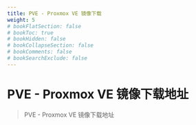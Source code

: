 ```yaml
---
title: PVE - Proxmox VE 镜像下载
weight: 5
# bookFlatSection: false
# bookToc: true
# bookHidden: false
# bookCollapseSection: false
# bookComments: false
# bookSearchExclude: false
---
```


# PVE - Proxmox VE 镜像下载地址

> PVE - Proxmox VE 镜像下载地址